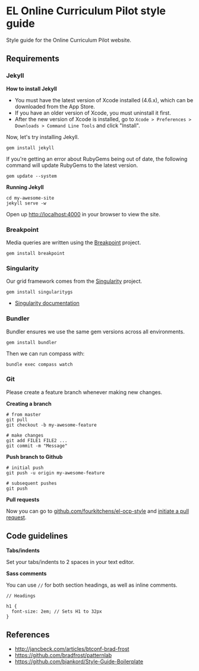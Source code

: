 # EL Online Curriculum Pilot style guide

Style guide for the Online Curriculum Pilot website.

## Requirements

### Jekyll

**How to install Jekyll**

* You must have the latest version of Xcode installed (4.6.x), which can be downloaded from the App Store.
* If you have an older version of Xcode, you must uninstall it first.
* After the new version of Xcode is installed, go to ```Xcode > Preferences > Downloads > Command Line Tools``` and click "Install".

Now, let's try installing Jekyll.

```
gem install jekyll
```

If you're getting an error about RubyGems being out of date, the following command will update RubyGems to the latest version.

```
gem update --system
```

**Running Jekyll**

```
cd my-awesome-site
jekyll serve -w
```

Open up [http://localhost:4000](http://localhost:4000) in your browser to view the site.


### Breakpoint

Media queries are written using the [Breakpoint](https://github.com/Team-Sass/breakpoint) project.

```
gem install breakpoint
```

### Singularity

Our grid framework comes from the [Singularity](https://github.com/Team-Sass/Singularity) project.

```
gem install singularitygs
```

- [Singularity documentation](https://github.com/Team-Sass/Singularity/wiki/Creating-Grids)

### Bundler

Bundler ensures we use the same gem versions across all environments.

```
gem install bundler
```

Then we can run compass with:
```
bundle exec compass watch
```

### Git

Please create a feature branch whenever making new changes.

**Creating a branch**

```
# from master
git pull
git checkout -b my-awesome-feature

# make changes
git add FILE1 FILE2 ...
git commit -m "Message"
```

**Push branch to Github**

```
# initial push
git push -u origin my-awesome-feature
 
# subsequent pushes
git push
```

**Pull requests**

Now you can go to [github.com/fourkitchens/el-ocp-style](http://github.com/fourkitchens/el-ocp-style) and [initiate a pull request](https://help.github.com/articles/using-pull-requests#initiating-the-pull-request).

## Code guidelines

**Tabs/indents**

Set your tabs/indents to 2 spaces in your text editor.

**Sass comments**

You can use ```//``` for both section headings, as well as inline comments.

```
// Headings

h1 {
  font-size: 2em; // Sets H1 to 32px
}
```

## References
- http://jancbeck.com/articles/btconf-brad-frost
- https://github.com/bradfrost/patternlab
- https://github.com/bjankord/Style-Guide-Boilerplate
